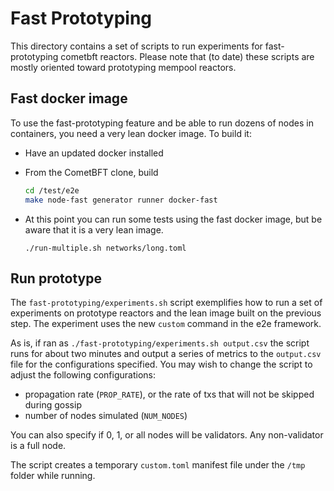 # Fast Prototyping

This directory contains a set of scripts to run experiments for fast-prototyping cometbft reactors.
Please note that (to date) these scripts are mostly oriented toward prototyping mempool reactors.

## Fast docker image

To use the fast-prototyping feature and be able to run dozens of nodes in containers, you need a very lean docker image.
To build it:
- Have an updated docker installed
- From the CometBFT clone, build
   ```bash
   cd /test/e2e
   make node-fast generator runner docker-fast
   ```
  
- At this point you can run some tests using the fast docker image, but be aware that it is a very lean image.
   ```
   ./run-multiple.sh networks/long.toml
   ```
## Run prototype

The `fast-prototyping/experiments.sh` script exemplifies how to run a set of experiments on prototype reactors and the lean image built on the previous step.
The experiment uses the new `custom` command in the e2e framework.

As is, if ran as `./fast-prototyping/experiments.sh output.csv` the script runs for about two minutes and output a series of metrics to the `output.csv` file for the configurations specified.
You may wish to change the script to adjust the following configurations:

- propagation rate (`PROP_RATE`), or the rate of txs that will not be skipped during gossip
- number of nodes simulated (`NUM_NODES`)

You can also specify if 0, 1, or all nodes will be validators. 
Any non-validator is a full node.

The script creates a temporary `custom.toml` manifest file under the `/tmp` folder while running.



